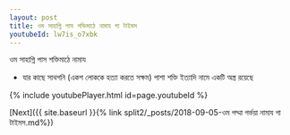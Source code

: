```yaml
---
layout: post
title: ওম সাহাগ্নি পাস শক্তিমাঠে নামায গা টাইমস
youtubeId: lw7is_o7xbk
---
```

 
 
 ওম সাহাগ্নি পাস শক্তিমাঠে নামায  
 
 -  যার কাছে সাথগনি (একশ লোককে হত্যা করতে সক্ষম) পাশা শক্তি ইত্যাদি নামে একটি অস্ত্র রয়েছে 
 
  
 
  
 
 
 
 
 
 


{% include youtubePlayer.html id=page.youtubeId %}
 
[Next]({{ site.baseurl }}{% link  split2/_posts/2018-09-05-ওম পদ্মা গর্ভয়া নামায গা টাইমস.md%})
 

